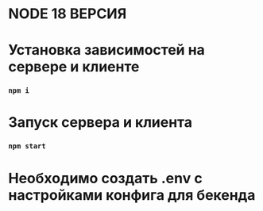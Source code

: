 # NODE 18 ВЕРСИЯ

# Установка зависимостей на сервере и клиенте 

### `npm i`

# Запуск сервера и клиента

### `npm start`

# Необходимо создать .env с настройками конфига для бекенда
